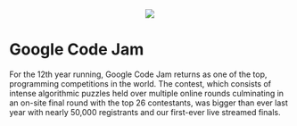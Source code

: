 <div style="text-align:center"><img src ="http://www.tech360ng.com/wp-content/uploads/2013/02/Google_Code_Jam.jpg" /></div>

Google Code Jam
================
For the 12th year running, Google Code Jam returns as one of the top, 
programming competitions in the world. The contest, which consists of 
intense algorithmic puzzles held over multiple online rounds culminating 
in an on-site final round with the top 26 contestants, was bigger than ever last year with nearly 50,000 registrants and our first-ever live streamed finals. 
